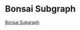 # Bonsai Subgraph

[Bonsai Subgraph](https://thegraph.com/hosted-service/subgraph/tomfutago/bonsai)

